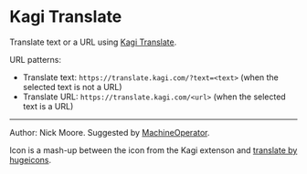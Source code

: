 # Kagi Translate

Translate text or a URL using [Kagi Translate][1].

URL patterns:

- Translate text: `https://translate.kagi.com/?text=<text>` (when the selected text is not a URL)
- Translate URL: `https://translate.kagi.com/<url>` (when the selected text is a URL)

---

Author: Nick Moore. Suggested by [MachineOperator](https://github.com/pilotmoon/PopClip-Extensions/issues/1267).

Icon is a mash-up between the icon from the Kagi extenson and [translate by hugeicons][2].

[1]: https://translate.kagi.com/
[2]: https://hugeicons.com/icon/translate-stroke-standard
